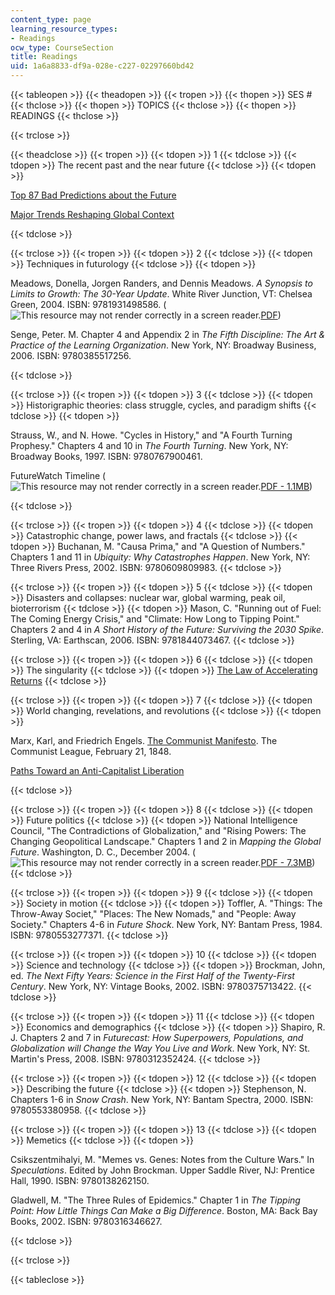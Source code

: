 ```yaml
---
content_type: page
learning_resource_types:
- Readings
ocw_type: CourseSection
title: Readings
uid: 1a6a8833-df9a-028e-c227-02297660bd42
---
```


{{< tableopen >}}
{{< theadopen >}}
{{< tropen >}}
{{< thopen >}}
SES #
{{< thclose >}}
{{< thopen >}}
TOPICS
{{< thclose >}}
{{< thopen >}}
READINGS
{{< thclose >}}

{{< trclose >}}

{{< theadclose >}}
{{< tropen >}}
{{< tdopen >}}
1
{{< tdclose >}}
{{< tdopen >}}
The recent past and the near future
{{< tdclose >}}
{{< tdopen >}}


[Top 87 Bad Predictions about the Future](https://www.2spare.com/item_50221.html)

[Major Trends Reshaping Global Context](http://worldtrendsresearch.com.s39836.gridserver.com/major-trends.php)


{{< tdclose >}}

{{< trclose >}}
{{< tropen >}}
{{< tdopen >}}
2
{{< tdclose >}}
{{< tdopen >}}
Techniques in futurology
{{< tdclose >}}
{{< tdopen >}}


Meadows, Donella, Jorgen Randers, and Dennis Meadows. _A Synopsis to Limits to Growth: The 30-Year Update_. White River Junction, VT: Chelsea Green, 2004. ISBN: 9781931498586. (![This resource may not render correctly in a screen reader.](/images/inacessible.gif)[PDF](http://www.liege.mpoc.be/livres/Meadows-Dennis_Limits-to-growth_A-synopsis-28p_2004.pdf))

Senge, Peter. M. Chapter 4 and Appendix 2 in _The Fifth Discipline: The Art & Practice of the Learning Organization_. New York, NY: Broadway Business, 2006. ISBN: 9780385517256.


{{< tdclose >}}

{{< trclose >}}
{{< tropen >}}
{{< tdopen >}}
3
{{< tdclose >}}
{{< tdopen >}}
Historigraphic theories: class struggle, cycles, and paradigm shifts
{{< tdclose >}}
{{< tdopen >}}


Strauss, W., and N. Howe. "Cycles in History," and "A Fourth Turning Prophesy." Chapters 4 and 10 in _The Fourth Turning_. New York, NY: Broadway Books, 1997. ISBN: 9780767900461.

FutureWatch Timeline (![This resource may not render correctly in a screen reader.](/images/inacessible.gif)[PDF - 1.1MB](http://www.math.yorku.ca/SCS/Gallery/images/timelines/futureswatch-org.pdf))


{{< tdclose >}}

{{< trclose >}}
{{< tropen >}}
{{< tdopen >}}
4
{{< tdclose >}}
{{< tdopen >}}
Catastrophic change, power laws, and fractals
{{< tdclose >}}
{{< tdopen >}}
Buchanan, M. "Causa Prima," and "A Question of Numbers." Chapters 1 and 11 in _Ubiquity: Why Catastrophes Happen_. New York, NY: Three Rivers Press, 2002. ISBN: 9780609809983.
{{< tdclose >}}

{{< trclose >}}
{{< tropen >}}
{{< tdopen >}}
5
{{< tdclose >}}
{{< tdopen >}}
Disasters and collapses: nuclear war, global warming, peak oil, bioterrorism
{{< tdclose >}}
{{< tdopen >}}
Mason, C. "Running out of Fuel: The Coming Energy Crisis," and "Climate: How Long to Tipping Point." Chapters 2 and 4 in _A Short History of the Future: Surviving the 2030 Spike_. Sterling, VA: Earthscan, 2006. ISBN: 9781844073467.
{{< tdclose >}}

{{< trclose >}}
{{< tropen >}}
{{< tdopen >}}
6
{{< tdclose >}}
{{< tdopen >}}
The singularity
{{< tdclose >}}
{{< tdopen >}}
[The Law of Accelerating Returns](https://www.kurzweilai.net/the-law-of-accelerating-returns)
{{< tdclose >}}

{{< trclose >}}
{{< tropen >}}
{{< tdopen >}}
7
{{< tdclose >}}
{{< tdopen >}}
World changing, revelations, and revolutions
{{< tdclose >}}
{{< tdopen >}}


Marx, Karl, and Friedrich Engels. [The Communist Manifesto](http://www.marxists.org/archive/marx/works/1848/communist-manifesto/index.htm). The Communist League, February 21, 1848.

[Paths Toward an Anti-Capitalist Liberation](http://www.lookingglassnews.org/viewcommentary.php?storyid=101)


{{< tdclose >}}

{{< trclose >}}
{{< tropen >}}
{{< tdopen >}}
8
{{< tdclose >}}
{{< tdopen >}}
Future politics
{{< tdclose >}}
{{< tdopen >}}
National Intelligence Council, "The Contradictions of Globalization," and "Rising Powers: The Changing Geopolitical Landscape." Chapters 1 and 2 in _Mapping the Global Future_. Washington, D. C., December 2004. (![This resource may not render correctly in a screen reader.](/images/inacessible.gif)[PDF - 7.3MB](http://www.dni.gov/files/documents/Global%20Trends_Mapping%20the%20Global%20Future%202020%20Project.pdf))
{{< tdclose >}}

{{< trclose >}}
{{< tropen >}}
{{< tdopen >}}
9
{{< tdclose >}}
{{< tdopen >}}
Society in motion
{{< tdclose >}}
{{< tdopen >}}
Toffler, A. "Things: The Throw-Away Societ," "Places: The New Nomads," and "People: Away Society." Chapters 4-6 in _Future Shock_. New York, NY: Bantam Press, 1984. ISBN: 9780553277371.
{{< tdclose >}}

{{< trclose >}}
{{< tropen >}}
{{< tdopen >}}
10
{{< tdclose >}}
{{< tdopen >}}
Science and technology
{{< tdclose >}}
{{< tdopen >}}
Brockman, John, ed. _The Next Fifty Years: Science in the First Half of the Twenty-First Century_. New York, NY: Vintage Books, 2002. ISBN: 9780375713422.
{{< tdclose >}}

{{< trclose >}}
{{< tropen >}}
{{< tdopen >}}
11
{{< tdclose >}}
{{< tdopen >}}
Economics and demographics
{{< tdclose >}}
{{< tdopen >}}
Shapiro, R. J. Chapters 2 and 7 in _Futurecast: How Superpowers, Populations, and Globalization will Change the Way You Live and Work_. New York, NY: St. Martin's Press, 2008. ISBN: 9780312352424.
{{< tdclose >}}

{{< trclose >}}
{{< tropen >}}
{{< tdopen >}}
12
{{< tdclose >}}
{{< tdopen >}}
Describing the future
{{< tdclose >}}
{{< tdopen >}}
Stephenson, N. Chapters 1-6 in _Snow Crash_. New York, NY: Bantam Spectra, 2000. ISBN: 9780553380958.
{{< tdclose >}}

{{< trclose >}}
{{< tropen >}}
{{< tdopen >}}
13
{{< tdclose >}}
{{< tdopen >}}
Memetics
{{< tdclose >}}
{{< tdopen >}}


Csikszentmihalyi, M. "Memes vs. Genes: Notes from the Culture Wars." In _Speculations_. Edited by John Brockman. Upper Saddle River, NJ: Prentice Hall, 1990. ISBN: 9780138262150.

Gladwell, M. "The Three Rules of Epidemics." Chapter 1 in _The Tipping Point: How Little Things Can Make a Big Difference_. Boston, MA: Back Bay Books, 2002. ISBN: 9780316346627.


{{< tdclose >}}

{{< trclose >}}

{{< tableclose >}}